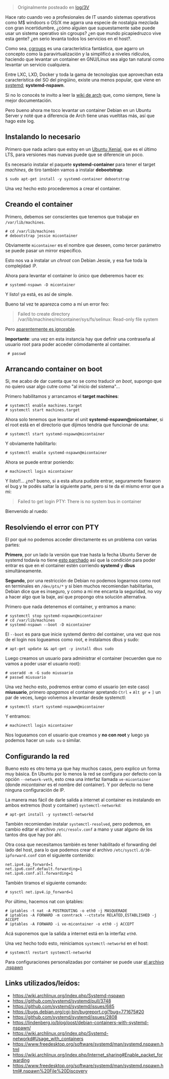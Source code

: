 <!-- TITLE: Configurando un container Debian en Ubuntu server sin LXC ni Docker -->
<!-- SUBTITLE: Usando systemd-nspawn en Ubuntu/Debian -->

> Originalmente posteado en [log/3V](https://log.exos.ninja/3V)

Hace rato cuando veo a profesionales de IT usando sistemas operativos como M$ windoors o OS/X me agarra una especie de nostalgia mezclada con gran incertidumbre, ¿cómo alguien que supuestamente sabe puede usar un sistema operativo sin cgroups? ¿en que mundo picapiedruzco vive esta gente? ¿en serio levanta todos los servicios en el host?.

Como sea, [cgroups](https://en.wikipedia.org/wiki/Cgroups) es una característica fantástica, que agarro un concepto como la paravirtualización y la simplificó a niveles ridículos, haciendo que levantar un container en GNU/Linux sea algo tan natural como levantar un servicio cualquiera.

Entre LXC, LXD, Docker y toda la gama de tecnologías que aprovechan esta característica del SO del pingüino, existe una menos popular, que viene en [systemd](https://log.exos.ninja/?q=systemd); **systemd-nspawn**.

Si no lo conocés te invito a leer la [wiki de arch](https://wiki.archlinux.org/index.php/Systemd-nspawn) que, como siempre, tiene la mejor documentación.

Pero bueno ahora me toco levantar un container Debian en un Ubuntu Server y noté que a diferencia de Arch tiene unas vueltitas más, así que hago este log.

## Instalando lo necesario

Primero que nada aclaro que estoy en un [Ubuntu Xenial](http://releases.ubuntu.com/16.04/), que es el último LTS, para versiones mas nuevas puede que se diferencie un poco.

Es necesario instalar el paquete **systemd-container** para tener el target *machines*, de tiro también vamos a instalar **debootstrap**:

    $ sudo apt-get install -y systemd-container debootstrap

Una vez hecho esto procederemos a crear el container.

## Creando el container

Primero, debemos ser conscientes que tenemos que trabajar en ```/var/lib/machines```.

    # cd /var/lib/machines
    # debootstrap jessie micontainer

Obviamente ```micontainer``` es el nombre que deseen, como tercer parámetro se puede pasar un mirror específico.

Esto nos va a instalar un *chroot* con Debian Jessie, y esa fue toda la complejidad :P.

Ahora para levantar el container lo único que deberemos hacer es:

    # systemd-nspawn -D micontainer

Y listo! ya está, es así de simple.

Bueno tal vez te aparezca como a mí un error feo:

> Failed to create directory /var/lib/machines/micontainer/sys/fs/selinux: Read-only file system

Pero [aparentemente es ignorable](https://github.com/systemd/systemd/pull/3748).

**Importante**: una vez en esta instancia hay que definir una contraseña al usuario root para poder acceder cómodamente al container.

     # passwd

## Arrancando container on boot

Si, me acabo de dar cuenta que no se como traducir *on boot*, supongo que no quiero usar algo cutre como "al inicio del sistema"...

Primero habilitamos y arrancamos el **target machines**:

    # systemctl enable machines.target
    # systemctl start machines.target

Ahora solo tenemos que levantar el unit **systemd-nspawn@micontainer**, si el root está en el directorio que dijimos tendría que funcionar de una:

    # systemctl start systemd-nspawn@micontainer 

Y obviamente habilitarlo:

    # systemctl enable systemd-nspawn@micontainer 

Ahora se puede entrar poniendo:

    # machinectl login micontainer

Y listo!!... ¿no? bueno, si a esta altura pudiste entrar, seguramente fixearon el bug y te podés saltar la siguiente parte, pero si te da el mismo error que a mi:

> Failed to get login PTY: There is no system bus in container

Bienvenido al ruedo:

## Resolviendo el error con PTY

El por qué no podemos acceder directamente es un problema con varias partes:

**Primero**, por un lado la versión que trae hasta la fecha Ubuntu Server de systemd todavía no tiene [esto parchado](https://github.com/systemd/systemd/commit/f2273101c21bc59a390379e182e53cd4f07a7e71) así que la condición para poder entrar es que en el container estén corriendo **systemd** y **dbus** simultáneamente.

**Segundo**, por una restricción de Debian no podemos logearnos como root en terminales en ```/dev/pts/*``` y si bien muchos recomiendan habilitarlas, Debian dice que es inseguro, y como a mi me encanta la seguridad, no voy a hacer algo que la baje, así que propongo otra solución alternativa.

Primero que nada detenemos el container, y entramos a mano:

    # systemctl stop systemd-nspawn@micontainer
    # cd /var/lib/machines
    # systemd-nspawn --boot -D micontainer

El ```--boot``` es para que inicie systemd dentro del container, una vez que nos de el login nos logueamos como root, e instalamos dbus y sudo:

    # apt-get update && apt-get -y install dbus sudo

Luego creamos un usuario para administrar el container (recuerden que no vamos a poder usar el usuario root):

    # useradd -m -G sudo miusuario
    # passwd miusuario

Una vez hecho esto, podremos entrar como el usuario (en este caso) **miusuario**, primero *apagamos* el container apretando ```Ctrl``` + ```Alt gr``` + ```]``` un par de veces, luego volvemos a levantar desde systemctl:

    # systemctl start systemd-nspawn@micontainer

Y entramos:

    # machinectl login micontainer

Nos logueamos con el usuario que creamos y **no con root** y luego ya podemos hacer un ```sudo su``` o similar.

## Configurando la red

Bueno esto es otro tema ya que hay muchos casos, pero explico un forma muy básica. En Ubuntu por lo menos la red se configura por defecto con la opción ```--network-veth```, esto crea una interfaz llamada ```ve-micontainer``` (donde *micontainer* es el nombre del container). Y por defecto no tiene ninguna configuración de IP.

La manera mas fácil de darle salida a internet al container es instalando en ambos extremos (host y container) ```systemctl-networkd```:

    # apt-get install -y systemctl-networkd

También recomiendan instalar ```systemctl-resolved```, pero podemos, en cambio editar el archivo ```/etc/resolv.conf``` a mano y usar alguno de los tantos dns que hay por ahí.

Otra cosa que necesitamos también es tener habilitado el forwarding del lado del host, para lo que podemos crear el archivo ```/etc/sysctl.d/30-ipforward.conf``` con el siguiente contenido:

    net.ipv4.ip_forward=1
    net.ipv6.conf.default.forwarding=1
    net.ipv6.conf.all.forwarding=1

También tiramos el siguiente comando:

    # sysctl net.ipv4.ip_forward=1

Por último, hacemos nat con iptables:

    # iptables -t nat -A POSTROUTING -o eth0 -j MASQUERADE
    # iptables -A FORWARD -m conntrack --ctstate RELATED,ESTABLISHED -j ACCEPT
    # iptables -A FORWARD -i ve-micontainer -o eth0 -j ACCEPT

Acá suponemos que la salida a internet está en la interfaz ```eth0```. 

Una vez hecho todo esto, reiniciamos ```systemctl-networkd``` en el host:

    # systemctl restart systemctl-networkd

Para configuraciones personalizadas por container se puede usar [el archivo .nspawn](https://www.freedesktop.org/software/systemd/man/systemd.nspawn.html#.nspawn%20File%20Discovery)

## Links utilizados/leídos:

* https://wiki.archlinux.org/index.php/Systemd-nspawn
* https://github.com/systemd/systemd/pull/3748
* https://github.com/systemd/systemd/issues/685
* https://bugs.debian.org/cgi-bin/bugreport.cgi?bug=771675#20
* https://github.com/systemd/systemd/issues/2808
* https://lindenberg.io/blog/post/debian-containers-with-systemd-nspawn/
* https://wiki.archlinux.org/index.php/Systemd-networkd#Usage_with_containers
* https://www.freedesktop.org/software/systemd/man/systemd.nspawn.html
* https://wiki.archlinux.org/index.php/Internet_sharing#Enable_packet_forwarding
* https://www.freedesktop.org/software/systemd/man/systemd.nspawn.html#.nspawn%20File%20Discovery